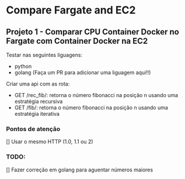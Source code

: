 # Compare Fargate and EC2

## Projeto 1 - Comparar CPU Container Docker no Fargate com Container Docker na EC2

Testar nas seguintes liguagens:
 - python
 - golang
(Faça um PR para adicionar uma liguagem aqui!!)

Criar uma api com as rota:
 - GET /rec_fib/<n>: retorna o número fibonacci na posição n usando uma estratégia recursiva
 - GET /fib/<n>: retorna o número fibonacci na posição n usando uma estratégia iterativa

### Pontos de atenção
[] Usar o mesmo HTTP (1.0, 1.1 ou 2)

### TODO:
[] Fazer correção em golang para aguentar números maiores
